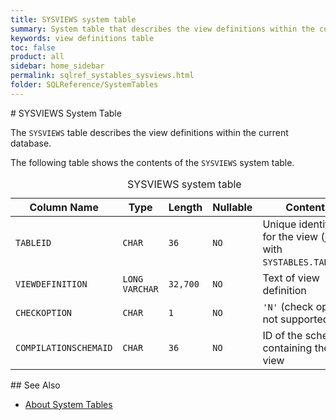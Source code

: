```yaml
---
title: SYSVIEWS system table
summary: System table that describes the view definitions within the current database.
keywords: view definitions table
toc: false
product: all
sidebar: home_sidebar
permalink: sqlref_systables_sysviews.html
folder: SQLReference/SystemTables
---
```

<section>
<div class="TopicContent" data-swiftype-index="true" markdown="1">
# SYSVIEWS System Table

The `SYSVIEWS` table describes the view definitions within the current
database.

The following table shows the contents of the `SYSVIEWS` system table.

<table>
                <caption>SYSVIEWS system table</caption>
                <col />
                <col />
                <col />
                <col />
                <col />
                <thead>
                    <tr>
                        <th>Column Name</th>
                        <th>Type</th>
                        <th>Length</th>
                        <th>Nullable</th>
                        <th>Contents</th>
                    </tr>
                </thead>
                <tbody>
                    <tr>
                        <td><code>TABLEID</code></td>
                        <td><code>CHAR</code></td>
                        <td><code>36</code></td>
                        <td><code>NO</code></td>
                        <td>Unique identifier for the view (join with <code>SYSTABLES.TABLEID</code>)</td>
                    </tr>
                    <tr>
                        <td><code>VIEWDEFINITION</code></td>
                        <td><code>LONG VARCHAR</code></td>
                        <td><code>32,700</code></td>
                        <td><code>NO</code></td>
                        <td>Text of view definition</td>
                    </tr>
                    <tr>
                        <td><code>CHECKOPTION</code></td>
                        <td><code>CHAR</code></td>
                        <td><code>1</code></td>
                        <td><code>NO</code></td>
                        <td><code>'N'</code> (check option not supported yet)</td>
                    </tr>
                    <tr>
                        <td><code>COMPILATIONSCHEMAID</code></td>
                        <td><code>CHAR</code></td>
                        <td><code>36</code></td>
                        <td><code>NO</code></td>
                        <td>ID of the schema containing the view</td>
                    </tr>
                </tbody>
            </table>
## See Also

* [About System Tables](sqlref_systables_intro.html)

</div>
</section>

